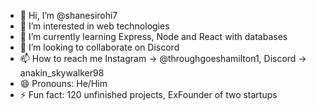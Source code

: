 - 👋 Hi, I’m @shanesirohi7
- 👀 I’m interested in web technologies
- 🌱 I’m currently learning Express, Node and React with databases
- 💞️ I’m looking to collaborate on Discord
- 📫 How to reach me Instagram -> @throughgoeshamilton1, Discord -> anakin_skywalker98
- 😄 Pronouns: He/Him
- ⚡ Fun fact: 120 unfinished projects, ExFounder of two startups


